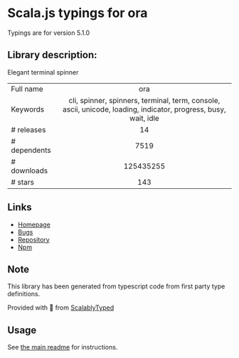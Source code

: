 
# Scala.js typings for ora

Typings are for version 5.1.0

## Library description:
Elegant terminal spinner

|                    |                 |
| ------------------ | :-------------: |
| Full name          | ora |
| Keywords           | cli, spinner, spinners, terminal, term, console, ascii, unicode, loading, indicator, progress, busy, wait, idle |
| # releases         | 14 |
| # dependents       | 7519 |
| # downloads        | 125435255 |
| # stars            | 143 |

## Links
- [Homepage](https://github.com/sindresorhus/ora#readme)
- [Bugs](https://github.com/sindresorhus/ora/issues)
- [Repository](https://github.com/sindresorhus/ora)
- [Npm](https://www.npmjs.com/package/ora)
    


## Note
This library has been generated from typescript code from first party type definitions.

Provided with :purple_heart: from [ScalablyTyped](https://github.com/oyvindberg/ScalablyTyped)

## Usage
See [the main readme](../../readme.md) for instructions.



